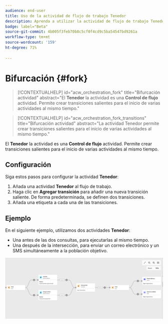 ```yaml
---
audience: end-user
title: Uso de la actividad de flujo de trabajo Tenedor
description: Aprenda a utilizar la actividad de flujo de trabajo Tenedor
badge: label="Beta"
source-git-commit: 4b005f3feb70b8c5cf0f4cd9c5ba54547bd9261a
workflow-type: tm+mt
source-wordcount: '159'
ht-degree: 71%

---
```



# Bifurcación {#fork}

>[!CONTEXTUALHELP]
>id="acw_orchestration_fork"
>title="Bifurcación  actividad"
>abstract="El **Tenedor** la actividad es una **Control de flujo** actividad. Permite crear transiciones salientes para el inicio de varias actividades al mismo tiempo."


>[!CONTEXTUALHELP]
>id="acw_orchestration_fork_transitions"
>title="Bifurcación  actividad"
>abstract="La actividad Tenedor permite crear transiciones salientes para el inicio de varias actividades al mismo tiempo."

El **Tenedor** la actividad es una **Control de flujo** actividad. Permite crear transiciones salientes para el inicio de varias actividades al mismo tiempo.

## Configuración

Siga estos pasos para configurar la actividad **Tenedor**:

1. Añada una actividad **Tenedor** al flujo de trabajo.
1. Haga clic en **Agregar transición** para añadir una nueva transición saliente. De forma predeterminada, se definen dos transiciones.
1. Añada una etiqueta a cada una de las transiciones.

## Ejemplo

En el siguiente ejemplo, utilizamos dos actividades **Tenedor**:

* Una antes de las dos consultas, para ejecutarlas al mismo tiempo.
* Una después de la intersección, para enviar un correo electrónico y un SMS simultáneamente a la población objetivo.

![](../assets/workflow-fork-example.png)

